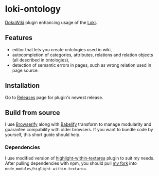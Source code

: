 # loki-ontology

[DokuWiki](https://www.dokuwiki.org/dokuwiki#) plugin enhancing usage of the [Loki](http://loki.ia.agh.edu.pl/wiki/docs:loki-about).

## Features
- editor that lets you create ontologies used in wiki,
- autocompletion of categories, attributes, relations and relation objects (all described in ontologies),
- detection of semantic errors in pages, such as wrong relation used in page source.

## Installation
Go to [Releases](https://github.com/pwamej/loki-ontology/releases) page for plugin's newest release.

## Build from source
I use [Browserify](http://browserify.org/) along with [Babelify](https://github.com/babel/babelify) transform to manage modularity and guarantee compability with older browsers. If you want to bundle code by yourself, this short guide should help.

### Dependencies
I use modified version of [highlight-within-textarea](https://github.com/lonekorean/highlight-within-textarea) plugin to suit my needs. After pulling dependencies with npm, you should pull [my fork](https://github.com/pwamej/highlight-within-textarea) into `node_modules/higlight-within-textarea`.